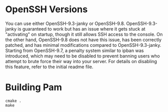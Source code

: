 # OpenSSH Versions
You can use either OpenSSH-9.3-janky or OpenSSH-9.8. OpenSSH-9.3-janky is guaranteed to work but has an issue where it gets stuck at "activating" on startup, though it still allows SSH access to the console. On the other hand, OpenSSH-9.8 does not have this issue, has been correctly patched, and has minimal modifications compared to OpenSSH-9.3-janky. Starting from OpenSSH-9.7, a penalty system similar to ipban was introduced, which may need to be disabled to prevent banning users who attempt to brute force their way into your server. For details on disabling this feature, refer to the initial readme file.

# Building Pam
```
cmake .
make
```